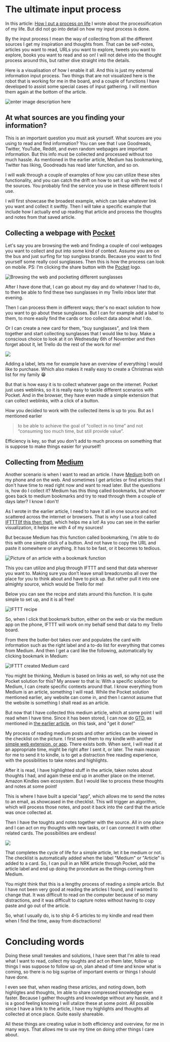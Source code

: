 
# The ultimate input process

In this article: [How I put a process on life](https://vongohren.me/posts/how-i-put-a-process-on-life/) I wrote about the processification of my life. But did not go into detail on how my input process is done. 

By the input process I mean the way of collecting from all the different sources I get my inspiration and thoughts from. That can be self-notes, articles you want to read, URLs you want to explore, tweets you want to explore, books you want to read and so on! I will not delve into the thought process around this, but rather dive straight into the details.

Here is a visualisation of how I enable it all. And this is just my external information input process. Two things that are not visualized here is the robot that is working for me in the board, and a couple of functions I have developed to assist some special cases of input gathering. I will mention them again at the bottom of the article.

![enter image description here](https://docs.google.com/drawings/d/e/2PACX-1vR5W2TXYuMUvB67Ocfeh0G3xnqEjBmYX1m4yGnFnOmFCz_rHYKZkkmzMxYFkbpkVqsnDLUeqrgp6Jun/pub?w=1886&h=618)  

## At what sources are you finding your information?

This is an important question you must ask yourself. What sources are you using to read and find information? You can see that I use Goodreads, Twitter, YouTube, Reddit, and even random webpages are important information. But this info must be collected and processed without too much hassle. As mentioned in the earlier article, Medium has bookmarking, Twitter has liking, Goodreads has read later function, and so on. 

I will walk through a couple of examples of how you can utilize these sites functionality, and you can catch the drift on how to set it up with the rest of the sources. You probably find the service you use in these different tools I use.

I will first showcase the broadest example, which can take whatever link you want and collect it swiftly. Then I will take a specific example that include how I actually end up reading that article and process the thoughts and notes from that saved article.

## Collecting a webpage with [Pocket](https://getpocket.com/)
Let's say you are browsing the web and finding a couple of cool webpages you want to collect and put into some kind of context. Assume you are on the bus and just surfing for top sunglass brands. Because you want to find yourself some really cool sunglasses. Then this is how the process can look on mobile. PS: I'm clicking the share button with the [Pocket](https://getpocket.com/) logo.

![Browsing the web and pocketing different sunglasses](https://firebasestorage.googleapis.com/v0/b/vongohren-website.appspot.com/o/pocketsunglasses.gif?alt=media&token=e1dd405d-03fd-41f0-b9c3-9b72e6dc7e1e)

After I have done that, I can go about my day and do whatever I had to do, to then be able to find these two sunglasses in my Trello inbox later that evening. 

Then I can process them in different ways; ther's no exact solution to how you want to go about these sunglasses. But I can for example add a label to them, to more easily find the cards or too collect data about what I do. 

Or I can create a new card for them, "buy sunglasses", and link them together and start collecting sunglasses that I would like to buy. Make a conscious choice to look at it on Wednesday 6th of November and then forget about it, let Trello do the rest of the work for me!

![](https://firebasestorage.googleapis.com/v0/b/vongohren-website.appspot.com/o/editincomminsunglassescard.gif?alt=media&token=bea3bfd3-e0d3-4332-9370-0aa7d9325cf0)

Adding a label, lets me for example have an overview of everything I would like to purchase. Which also makes it really easy to create a Christmas wish list for my family 😁

But that is how easy it is to collect whatever page on the internet. Pocket just uses weblinks, so it is really easy to tackle different scenarios with Pocket. And in the browser, they have even made a simple extension that can collect weblinks, with a click of a button.

How you decided to work with the collected items is up to you. But as I mentioned earlier

> to be able to achieve the goal of “collect in no time” and not “consuming too much time, but still provide value”.

Efficiency is key, so that you don't add to much process on something that is suppose to make things easier for yourself!

## Collecting from [Medium](https://medium.com/)

Another scenario is when I want to read an article.
I have [Medium](https://medium.com/) both on my phone and on the web. And sometimes I get articles or find articles that I don't have time to read right now and want to read later. But the questions is, how do I collect it? Medium has this thing called bookmarks, but whoever goes back to medium bookmarks and try to read through them a couple of days later? I know I don't!

As I wrote in the earlier article, I need to have it all in one source and not scattered across the internet or browsers. That is why I use a tool called [IFTTT(If this then that)](https://ifttt.com/medium), which helps me a lot! As you can see in the earlier visualization, it helps me with 4 of my sources!

But because Medium has this function called bookmarking, I'm able to do this with one simple click of a button. And not have to copy the URL and paste it somewhere or anything. It has to be fast, or it becomes to tedious.

![Picture of an article with a bookmark function](https://firebasestorage.googleapis.com/v0/b/vongohren-website.appspot.com/o/Screenshot_20191104-225333.png?alt=media&token=b935f721-e6f8-4201-9d2c-c6403a05788b)

This you can utilize and plug through IFTTT and send that data wherever you want to. Making sure you don’t leave small breadcrumbs all over the place for you to think about and have to pick up.  But rather pull it into one almighty source, which would be Trello for me!

Below you can see the recipe and stats around this function. It is quite simple to set up, and it is all free!

![IFTTT recipe](https://firebasestorage.googleapis.com/v0/b/vongohren-website.appspot.com/o/iftttrecipei.png?alt=media&token=26fa0371-e1ea-485b-b452-dcedc583889a)

So, when I click that bookmark button, either on the web or via the medium app on the phone, IFTTT will work on my behalf send that data to my Trello board. 

From there the butler-bot takes over and populates the card with information such as the right label and a to-do list for everything that comes from Medium. And then I get a card like the following, automatically by clicking bookmark in Medium:

![IFTTT created Medium card](https://firebasestorage.googleapis.com/v0/b/vongohren-website.appspot.com/o/mediumtrellocard.png?alt=media&token=910783d3-976d-4826-8e88-2787528357ef)

You might be thinking, Medium is based on links as well, so why not use the Pocket solution for this? My answer to that is: With a specific solution for Medium, I can create specific contexts around that. I know everything from Medium is an article, something I will read. While the Pocket solution mentioned earlier, any website can come in, and then I cannot assume that the website is something I shall read as an article.

But now that I have collected this medium article, which at some point I will read when I have time. Since it has been stored, I can now do [GTD](https://gettingthingsdone.com/), as mentioned in [the earlier article](https://vongohren.me/posts/how-i-put-a-process-on-life/), on this task, and "get it done!"

My process of reading medium posts and other articles can be viewed in the checklist on the picture. I first send them to my kindle with another [simple web extension, or app](https://fivefilters.org/kindle-it/). There exists both. When sent, I will read it at an appropriate time, might be right after I sent it, or later. The main reason for me to send it to kindle, is to get a distraction free reading experience, with the possibilities to take notes and highlights.

After it is read, I have highlighted stuff in the article, taken notes about thoughts I had, and again these end up in another place on the internet. Amazon Kindles own ecosystem. But I would like to process these thoughts and notes at some point!

This is where I have built a special "app", which allows me to send the notes to an email, as showcased in the checklist. 
This will trigger an algorithm, which will process those notes, and post it back into the card that the article was once collected at.

Then I have the toughts and notes together with the source. All in one place and I can act on my thoughts with new tasks, or I can connect it with other related cards. The possibilities are endless!

![](https://firebasestorage.googleapis.com/v0/b/vongohren-website.appspot.com/o/Screenshot%202019-11-05%20at%2000.09.01.png?alt=media&token=a130aaae-a9b4-4da0-acaa-3b9789d22cb8)

That completes the cycle of life for a simple article, let it be medium or not. The checklist is automatically added when the label "Medium" or "Article" is added to a card. So, I can pull in an NRK article through Pocket, add the article label and end up doing the procedure as the things coming from Medium. 

You might think that this is a lengthy process of reading a simple article. But I have not been very good at reading the articles I found, and I wanted to change that. It was difficult to read on the computer because of so many distractions, and it was difficult to capture notes without having to copy paste and go out of the article. 

So, what I usually do, is to ship 4-5 articles to my kindle and read them when I find the time, away from disctractions!

# Concluding words
Doing these small tweakes and solutions, I have seen that I'm able to read what I want to read, collect my toughts and act on them later, follow up things I was suppose to follow up on, plan ahead of time and know what is coming, so there is no big suprise of important events or things I should have done.

I even see that, when reading these articles, and noting down, both highligtes and thoughts, Im able to share compressed knowledge even faster. Because I gather thoughts and knowledge without any hassle, and it is a good feeling knowing I will utalize these at some point. All possible since I have a link to the article, I have my highlights and thoughts all collected at once place. Quite easily shareable.

All these things are creating value in both efficiency and overview,  for me in many ways. That allows me to use my time on doing other things I care about.
<!--stackedit_data:
eyJoaXN0b3J5IjpbLTE0ODY4NDk4MDJdfQ==
-->